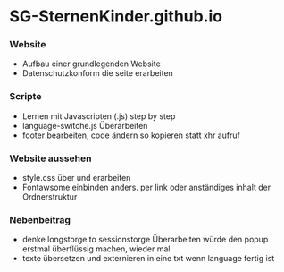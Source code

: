 # SG-SternenKinder.github.io

### Website
- Aufbau einer grundlegenden Website
- Datenschutzkonform die seite erarbeiten

### Scripte
- Lernen mit Javascripten (.js) step by step
- language-switche.js Überarbeiten
- footer bearbeiten, code ändern so kopieren statt xhr aufruf

### Website aussehen
- style.css über und erarbeiten
- Fontawsome einbinden anders. per link oder anständiges inhalt der Ordnerstruktur

### Nebenbeitrag
- denke longstorge to sessionstorge Überarbeiten würde den popup erstmal überflüssig machen, wieder mal
- texte übersetzen und externieren in eine txt wenn language fertig ist